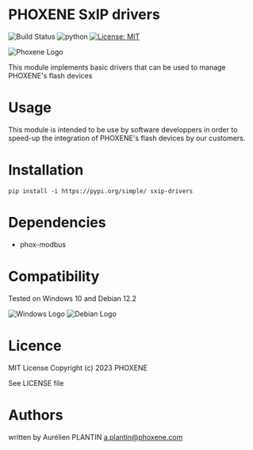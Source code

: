 # PHOXENE SxIP drivers

![Build Status](https://img.shields.io/pypi/v/sxip_drivers.svg)
![python](https://img.shields.io/pypi/pyversions/sxip_drivers.svg)
[![License: MIT](https://img.shields.io/badge/License-MIT-yellow.svg)](https://opensource.org/licenses/MIT)

![Phoxene Logo](https://www.phoxene.com/wp-content/uploads/2018/09/flash-strobe-manufacturer-phoxene.png)

This module implements basic drivers that can be used to manage PHOXENE's flash devices

# Usage
This module is intended to be use by software developpers in order to speed-up the integration
of PHOXENE's flash devices by our customers.

# Installation
```shell
pip install -i https://pypi.org/simple/ sxip-drivers
```

# Dependencies
* phox-modbus

# Compatibility
Tested on Windows 10 and Debian 12.2

![Windows Logo](https://img.shields.io/badge/Windows-0078D6?style=for-the-badge&logo=windows&logoColor=white)
![Debian Logo](https://img.shields.io/badge/Debian-A81D33?style=for-the-badge&logo=debian&logoColor=white)

# Licence
MIT License Copyright (c) 2023 PHOXENE

See LICENSE file

# Authors
written by Aurélien PLANTIN <a.plantin@phoxene.com>